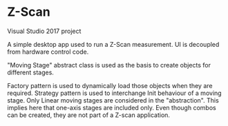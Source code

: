 # Z-Scan

Visual Studio 2017 project

A simple desktop app used to run a Z-Scan measurement. 
UI is decoupled from hardware control code.

"Moving Stage" abstract class is used as the basis to create objects for different stages.

Factory pattern is used to dynamically load those objects when they are required.
Strategy pattern is used to interchange Init behaviour of a moving stage.
Only Linear moving stages are considered in the "abstraction". This implies here that one-axis stages are included only. Even though combos can be created, they are not part of a Z-scan application.
